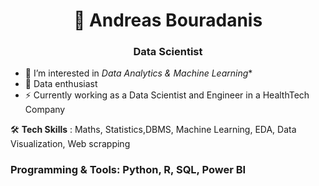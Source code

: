 <h1 align="center">👋 Andreas Bouradanis</h1>
<h3 align="center">Data Scientist</h3>

<p></p>

- 👀 I’m interested in *Data Analytics & Machine Learning**
- 🌱 Data enthusiast
- ⚡ Currently working as a Data Scientist and Engineer in a HealthTech Company
  
🛠️ **Tech Skills** : Maths, Statistics,DBMS, Machine Learning, EDA, Data Visualization, Web scrapping
<h3 align="left">Programming & Tools: Python, R, SQL, Power BI</h3>



